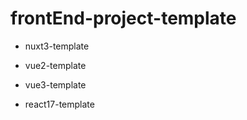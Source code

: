 # frontEnd-project-template

- nuxt3-template

- vue2-template

- vue3-template

- react17-template
